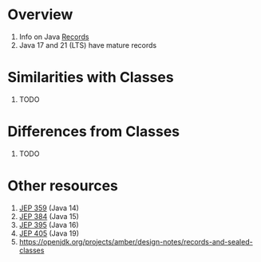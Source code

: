 # Overview
1. Info on Java [Records](https://docs.oracle.com/en/java/javase/14/language/records.html)
1. Java 17 and 21 (LTS) have mature records


# Similarities with Classes
1. TODO


# Differences from Classes
1. TODO


# Other resources
1. [JEP 359](https://openjdk.org/jeps/359) (Java 14)
1. [JEP 384](https://openjdk.org/jeps/384) (Java 15)
1. [JEP 395](https://openjdk.org/jeps/395) (Java 16)
1. [JEP 405](https://openjdk.org/jeps/405) (Java 19)
1. https://openjdk.org/projects/amber/design-notes/records-and-sealed-classes
